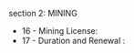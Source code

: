 section 2: MINING

<ul>
			<li>16 - Mining License: <ul>
			</ul></li>			<li>17 - Duration and Renewal : <ul>
			</ul></li></ul>